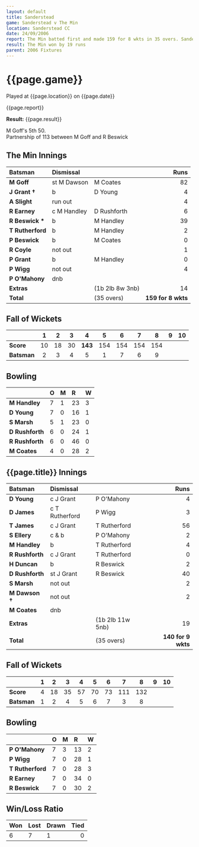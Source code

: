 ```yaml
---
layout: default
title: Sanderstead
game: Sanderstead v The Min
location: Sanderstead CC
date: 24/09/2006
report: The Min batted first and made 159 for 8 wkts in 35 overs. Sanderstead replied with 140 for 9 wkts in 35 overs
result: The Min won by 19 runs
parent: 2006 Fixtures
---
```


# {{page.game}}

Played at {{page.location}} on {{page.date}}

{{page.report}}

**Result:** {{page.result}}

M Goff's 5th 50.<br />
Partnership of 113 between M Goff and R Beswick

## The Min Innings

| Batsman | Dismissal |  | Runs |
|:---|:---|---|---:|
| **M Goff** | st M Dawson | M Coates | 82 |
| **J Grant &#8224;** | b | D Young  | 4 |
| **A Slight** | run out |  | 4 |
| **R Earney** | c M Handley | D Rushforth | 6 |
| **R Beswick &#42;** | b | M Handley | 39 |
| **T Rutherford** | b | M Handley | 2 |
| **P Beswick** | b | M Coates | 0 |
| **R Coyle** | not out |  | 1 |
| **P Grant** | b | M Handley | 0 |
| **P Wigg** | not out |  | 4 |
| **P O'Mahony** | dnb |  |  |
| **Extras** | | (1b 2lb 8w 3nb) | 14 |
| **Total** | | (35 overs) | **159 for 8 wkts** |

## Fall of Wickets

| | 1 | 2 | 3 | 4 | 5 | 6 | 7 | 8 | 9 | 10 |
|---|:---:|:---:|:---:|:---:|:---:|:---:|:---:|:---:|:---:|:---:|
| **Score** | 10 | 18 | 30 | **143** | 154 | 154 | 154 | 154 |  |  |
| **Batsman** | 2 | 3 | 4 | 5 | 1 | 7 | 6 | 9 |  |  |

## Bowling

| | O | M | R | W |
|---|:---|:---|:---|:---|
| **M Handley** | 7 | 1 | 23 | 3 |
| **D Young** | 7 | 0 | 16 | 1 |
| **S Marsh** | 5 | 1 | 23 | 0 |
| **D Rushforth** | 6 | 0 | 24 | 1 |
| **R Rushforth** | 6 | 0 | 46 | 0 |
| **M Coates** | 4 | 0 | 28 | 2 |

## {{page.title}} Innings

| Batsman | Dismissal |  | Runs |
|:---|:---|---|---:|
| **D Young** | c J Grant | P O'Mahony | 4 |
| **D James** | c T Rutherford | P Wigg | 3 |
| **T James** | c J Grant | T Rutherford | 56 |
| **S Ellery** | c & b | P O'Mahony | 2 |
| **M Handley** | b | T Rutherford | 4 |
| **R Rushforth** | c J Grant | T Rutherford  | 0 |
| **H Duncan** | b | R Beswick | 2 |
| **D Rushforth** | st J Grant | R Beswick | 40 |
| **S Marsh** | not out |  | 2 |
| **M Dawson &#8224;** | not out |  | 2 |
| **M Coates** | dnb |  |  |
| **Extras** | | (1b 2lb 11w 5nb) | 19 |
| **Total** | | (35 overs) | **140 for 9 wkts** |

## Fall of Wickets

| | 1 | 2 | 3 | 4 | 5 | 6 | 7 | 8 | 9 | 10 |
|---|:---:|:---:|:---:|:---:|:---:|:---:|:---:|:---:|:---:|:---:|
| **Score** | 4 | 18 | 35 | 57 | 70 | 73 | 111 | 132 |  |  |
| **Batsman** | 1 | 2 | 4 | 5 | 6 | 7 | 3 | 8 |  |  |

## Bowling

| | O | M | R | W |
|---|:---|:---|:---|:---|
| **P O'Mahony** | 7 | 3 | 13 | 2 |
| **P Wigg** | 7 | 0 | 28 | 1 |
| **T Rutherford** | 7 | 0 | 28 | 3 |
| **R Earney** | 7 | 0 | 34 | 0 |
| **R Beswick** | 7 | 0 | 30 | 2 |

## Win/Loss Ratio

| Won | Lost | Drawn | Tied |
|:---|:---|:---|---:|
| 6 | 7 | 1 | 0 |